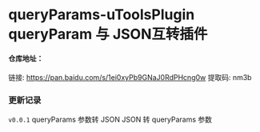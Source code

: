 # queryParams-uToolsPlugin queryParam 与 JSON互转插件

#### 仓库地址：
链接: https://pan.baidu.com/s/1ei0xyPb9GNaJ0RdPHcng0w 提取码: nm3b

### 更新记录
`v0.0.1`
queryParams 参数转 JSON 
JSON 转 queryParams 参数
